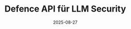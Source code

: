 ---
title: "Defence API für LLM Security"
date: 2025-08-27
layout: "landingpage"
hero:
  background-image: "/solution/dapi/hero.png"
  section-title: "Defence API für LLM Security"
  title: "Schütze deine KI, bevor sie dich in Schwierigkeiten bringt."
  subtitle: "Dein Team nutzt LLMs - aber wer schützt euch vor Prompt Injection, Datenlecks und rechtlichem Ärger?"
  live-in:
    - text: "Live in"
    - amout: 10 Minuten
  compatibility:
    - text: "kompatibel mit"
    - items:
        - item:
            name: "OpenAI" 
            id: "openai"
        - item:
            name: "Anthropic"
            id: "anthropic"
        - item:
            name: "Mistral"
            id: "mistral"
  ctas:
    - label: "Jetzt für Early Access eintragen"
      href: "/todo"
features:
  section-title: "Features"
  title: "Was DAPI für dich übernimmt"
  items:
  - title: "Prompt Injection Defense"
    text: "Blockiert Jailbreaks, Exploits & Injection-Versuche in Echtzeit – bevor sie deinen Stack erreichen."
    icon: "prompt-injection"
  - title: "Output Sanitization"
    text: "Entfernt sensible oder ungewollte Inhalte aus LLM-Antworten – dynamisch und regelbasiert."
    icon: "output-sanitization"
  - title: "Token Usage & Zugriffskontrolle"
    text: "Behalte volle Übersicht über API-Kosten & -Zugriffe – anonymisiert & konfigurierbar."
    icon: "token-usage"
  - title: "Audit-Ready Tracing"
    text: "Erfasst jede Interaktion DSGVO- und AI-Act-konform – auf Wunsch auch ohne Payload-Logging."
    icon: "audit-ready-tracing"
  - title: "Multi-Model Support"
    text: "Kompatibel mit OpenAI, Mistral, Claude – oder jedem Modell, das du selbst hostest."
    icon: "multi-model-support"
  - title: "Zero Trust Auth Layer"
    text: "Sichere Authentifizierung via Key Rotation, Rate Limits & rollenbasiertem Zugriff."
    icon: "zero-trust-auth-layer"
liveInSection:
  background-image: "/solution/dapi/live-in-section-background.png"
  text: "Integration in"
  amout: 10 Minuten
section_testimonial:
  sectionType: "section-grey section-landingpage"
  section-title: "Erfahrungen"
  title: Warum CTOs & Tech-Leads DAPI lieben
  features:
  - name: Sebastian Henneberg
    company: synsugar GmbH
    logo: synsugar.png
    text: SmartLabs hat uns gezeigt, wie wir die Sicherheit unser KI-Plattform deutlich verbessern können. Dank des detaillierten Audits wissen wir nicht nur wo Sicherheit verbessert werden kann, sondern auch, wie wir dies praktisch realisieren. Vielen Dank für die einfache und kompetente Zusammenarbeit!
    face: henneberg.png
  - name: Lorenz (Produktmanager AI)
    company: ARTTAC SOLUTIONS GMBH
    logo: arttac.png
    text: Das Audit von Smart Labs AI war ein echter Augenöffner. Wir konnten nicht nur Schwachstellen in unseren Modellen identifizieren, sondern haben auch konkrete, umsetzbare Maßnahmen erhalten, um sie sicherer und robuster zu machen. Besonders hilfreich waren die praxisnahen PoC-Ergebnisse.
    face: arttacsolutions-lorenz.jpeg
  - name: Felix Meusel (CEO)
    company: ARTTAC SOLUTIONS GMBH
    logo: arttac.png
    text: Mit Smart Labs AI haben wir endlich Klarheit darüber gewonnen, wie sicher und regelkonform unsere KI-Lösungen wirklich sind. Der PoC hat uns nicht nur technisch weitergebracht, sondern stärkt auch das Vertrauen unserer Kunden und Partner in unsere KI-Strategie.
    face: innogpt-felix.png
  - name:  Mike Koene (CEO & KI-Entwickler)
    company: Inno KI GmbH 
    logo: innogpt.png
    text: Als technischer Entwickler war ich beeindruckt von der Tiefe des Audits. Es ging nicht nur um allgemeine Sicherheitskonzepte, sondern um ganz konkrete Schwachstellen in unseren KI-Systemen – inklusive Proof-of-Concepts, die direkt in unsere Entwicklungsarbeit eingeflossen sind. Ein echter Mehrwert für jedes verantwortungsbewusste Tech-Team.
    face: innogpt-mike.png
  - name: Maurice Brumund (CEO & Produktmanager)
    company: Inno KI GmbH 
    logo: innogpt.png
    text: Das Audit hat uns nicht nur technisch, sondern auch strategisch weitergebracht. Es liefert klare Entscheidungsgrundlagen für unsere Produktentwicklung – besonders in Bezug auf Sicherheit und Compliance. Der strukturierte Ablauf und die konkreten Handlungsempfehlungen machen Smart Labs AI zu einem echten Partner für nachhaltige KI-Produkte.
    face: innogpt-maurice.png
section_prices:
  sectionType: "section-white section-landingpage"
  section-title: "Preise"
  title: Finde die passende Lösung für dich
  info-box: "**Keine harten Nutzungslimits:** Wir setzen auf Flexibilität. Du zahlst, was du brauchst"
  prices:
    - name: Start
      price: "€ 5,99"
      turnus: "monatlich"
      ctaText: "Jetzt kostenlos testen"
      ctaLink: "#"
      features:
      - name: "**10.000** API Requests"
        type: check
      - name: "**100** Max Token (LLM Calls)"
        type: check
    - name: Pro
      price: "€ 14,90"
      turnus: "monatlich"
      ctaText: "Jetzt kostenlos testen"
      ctaLink: "#"
      cssClass: "preferred"
      features:
      - name: "**Unlimited** API Requests"
        type: check
      - name: "M Token (LLM Calls) **nach Bedarf**"
        type: check
      - name: "**€ 0,20** pro M Token (LLM Calls)"
        type: add
    - name: Enterprise
      price: "Individuell"
      turnus: "monatlich / jährlich"
      ctaText: "Jetzt anfragen"
      ctaLink: "#"
      features:
      - name: "API Requests **nach Volumen**"
        type: check
      - name: "M Token (LLM Calls) **nach Volumen**"
        type: check
section_early_access:
  background-image: "/solution/dapi/hero.png"
  section-title: "Early Access"
  title: "Werde Teil unserer exklusiven Early Access Community"
  subtitle: "Wir onboarden gezielt CTOs, Tech-Leads und AI-Ingenieur:innen, die LLM-Sicherheit jetzt ernst nehmen"
  advantages:
    - name: "Kostenloser Zugang zur Beta"
      type: check
    - name: "Kein Vendor Lock-in"
      type: check
    - name: "Technischer Support via Slack"
      type: check
  email-input-placeholder: "Hier geschäftliche E-Mail-Adresse eingeben"
  cta-text: "Warteliste beitreten"
  cta-link: "#"
---
